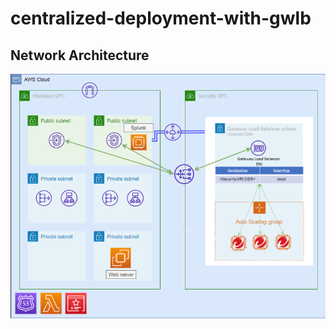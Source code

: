 # centralized-deployment-with-gwlb

## Network Architecture

<img src="docs/centralized-with-gwlb.png" name="Network Security Centralized with Gateway Load Balancer Deployment">